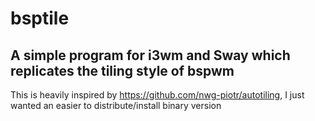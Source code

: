 # bsptile
## A simple program for i3wm and Sway which replicates the tiling style of bspwm
This is heavily inspired by https://github.com/nwg-piotr/autotiling, I just wanted an easier to distribute/install binary version